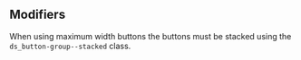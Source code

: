 ## Modifiers

When using maximum width buttons the buttons must be stacked using the ```ds_button-group--stacked``` class.